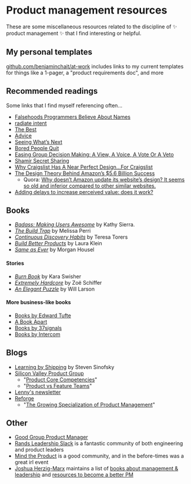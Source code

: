# Product management resources

These are some miscellaneous resources related to the discipline of ✨ product management ✨ that I find interesting or helpful.

## My personal templates

[github.com/benjaminchait/at-work](https://github.com/benjaminchait/at-work/blob/main/how-to-benjamin.md#templates) includes links to my current templates for things like a 1-pager, a "product requirements doc", and more

## Recommended readings

Some links that I find myself referencing often...

- [Falsehoods Programmers Believe About Names](https://www.kalzumeus.com/2010/06/17/falsehoods-programmers-believe-about-names/)
- [radiate intent](https://leebyron.com/til/intent/)
- [The Best](https://dcurt.is/the-best)
- [Advice](https://patrickcollison.com/advice)
- [Seeing What’s Next](http://www.asymco.com/2013/11/18/seeing-whats-next-2/)
- [Bored People Quit](https://randsinrepose.com/archives/bored-people-quit/)
- [Easing Group Decision Making: A View, A Voice, A Vote Or A Veto](https://www.forbes.com/sites/ericpliner/2022/04/04/easing-group-decision-making-a-view-a-voice-a-vote-or-a-veto/?sh=712a2e6726e6)
- [Shamir Secret Sharing](https://max.levch.in/post/724289457144070144/shamir-secret-sharing-its-3am-paul-the-head-of)
- [Why Craigslist Has A Near Perfect Design…For Craigslist](https://vanseodesign.com/web-design/craigslist-aesthetics/)
- [The Design Theory Behind Amazon’s $5.6 Billion Success](https://www.fastcompany.com/90160960/the-design-theory-behind-amazons-5-6-billion-success)
  - Quora: [Why doesn’t Amazon update its website’s design? It seems so old and inferior compared to other similar websites.](https://www.quora.com/Why-doesn-t-Amazon-update-its-website-s-design-It-seems-so-old-and-inferior-compared-to-other-similar-websites)
- [Adding delays to increase perceived value: does it work?](https://90percentofeverything.com/2010/12/16/adding-delays-to-increase-perceived-value-does-it-work/)

## Books

* *[Badass: Making Users Awesome](https://www.oreilly.com/library/view/badass-making-users/9781491919057/)* by Kathy Sierra.
* *[The Build Trap](https://melissaperri.com/book)* by Melissa Perri
* *[Continuous Discovery Habits](https://www.producttalk.org/)* by Teresa Torers
* *[Build Better Products](https://rosenfeldmedia.com/books/build-better-products/)* by Laura Klein
* *[Same as Ever](https://www.morganhousel.com)* by Morgan Housel

#### Stories

* *[Burn Book](https://www.simonandschuster.com/books/Burn-Book/Kara-Swisher/9781982163891)* by Kara Swisher
* *[Extremely Hardcore](https://www.penguinrandomhouse.com/books/741192/extremely-hardcore-by-zoe-schiffer/)* by Zoë Schiffer
* *[An Elegant Puzzle](https://press.stripe.com/an-elegant-puzzle)* by Will Larson

#### More business-like books

* [Books by Edward Tufte](https://www.edwardtufte.com/)
* [A Book Apart](https://abookapart.com)
* [Books by 37signals](https://37signals.com/books)
* [Books by Intercom](https://www.intercom.com/resources/books)

## Blogs

* [Learning by Shipping](http://learningbyshipping.com/index.html) by Steven Sinofsky
* [Silicon Valley Product Group](https://www.svpg.com)
  * "[Product Core Competencies](https://www.svpg.com/product-core-competencies/)"
  * "[Product vs Feature Teams](https://www.svpg.com/product-vs-feature-teams/)"
* [Lenny's newsletter](https://www.lennysnewsletter.com)
* [Reforge](https://www.reforge.com)
  * "[The Growing Specialization of Product Management](https://www.reforge.com/blog/product-specializations)"

<!--
## People

* [Shreyas Doshi](https://twitter.com/shreyas) - former Stripe PM
* [Patrick McKenzie](https://www.kalzumeus.com/greatest-hits/)
* [Jeff Weinstein](https://twitter.com/jeff_weinstein) - Stripe PM
* [Patrick Collison](https://twitter.com/patrickc) - Stripe co-founder and CEO
* [David Heinmeier Hansson](https://twitter.com/dhh) - created Ruby on Rails, cofounded Basecamp/37signals
//-->

## Other

* [Good Group Product Manager](https://www.khoslaventures.com/wp-content/uploads/Good-Group-Product-Manager.pdf)
* [Rands Leadership Slack](https://randsinrepose.com/welcome-to-rands-leadership-slack/) is a fantastic community of both engineering and product leaders
* [Mind the Product](https://www.mindtheproduct.com/) is a good community, and in the before-times was a great irl event
* [Joshua Herzig-Marx](https://joshua.herzig-marx.com) maintains a list of [books about management & leadership](https://joshua.herzig-marx.com/books-about-management-leadership) and [resources to become a better PM](https://joshua.herzig-marx.com/pm-resources)

